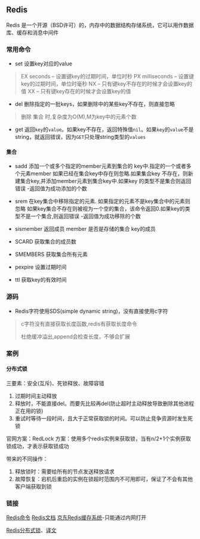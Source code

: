 ## Redis

Redis 是一个开源（BSD许可）的，内存中的数据结构存储系统，它可以用作数据库、缓存和消息中间件

### 常用命令

- set	设置key对应的value

>	EX seconds – 设置键key的过期时间，单位时秒
>	PX milliseconds – 设置键key的过期时间，单位时毫秒
>	NX – 只有键key不存在的时候才会设置key的值
>	XX – 只有键key存在的时候才会设置key的值

- del	删除指定的一批keys，如果删除中的某些key不存在，则直接忽略

> 删除 集合 时,复杂度为O(M),M为key中的元素个数

- get	返回`key`的`value`。如果key不存在，返回特殊值`nil`。如果`key`的`value`不是string，就返回错误，因为`GET`只处理string类型的`values`

#### 集合

- sadd	添加一个或多个指定的member元素到集合的 key中.指定的一个或者多个元素member 如果已经在集合key中存在则忽略.如果集合key 不存在，则新建集合key,并添加member元素到集合key中.如果key 的类型不是集合则返回错误	-返回值为成功添加的个数
- srem	在key集合中移除指定的元素. 如果指定的元素不是key集合中的元素则忽略 如果key集合不存在则被视为一个空的集合，该命令返回0.如果key的类型不是一个集合,则返回错误	-返回值为成功移除的个数
- sismember	返回成员 member 是否是存储的集合 key的成员
- SCARD 获取集合的成员数

- SMEMBERS 获取集合所有元素

- pexpire 设置过期时间

- ttl	获取key的有效时间

### 源码

- Redis字符使用SDS(simple dynamic string)，没有直接使用c字符

> c字符没有直接获取长度函数,redis有获取长度命令
>
> 杜绝缓冲溢出,append会检查长度，不够会扩展



### 案例

#### 分布式锁

三要素：安全(互斥)、死锁释放、故障容错

1. 过期时间主动释放
2. 释放时，不能直接del。而要先比较再del(防止超时主动释放导致删除其他进程正在用的锁)
3. 重试时等待一段时间，且大于正常获取锁的时间。可以防止竞争资源时发生死锁

官网方案：RedLock 方案：使用多个redis实例来获取锁，当有n/2+1个实例获取锁成功，才表示获取锁成功

带来的不同操作：

1. 释放锁时：需要给所有的节点发送释放请求
2. 故障恢复：宕机后重启的实例在锁超时范围内不可用即可，保证了不会有其他客户端获取到锁

### 链接

[Redis命令](http://www.redis.cn/documentation.html)
[Redis文档](http://www.redis.cn/documentation.html)
[京东Redis缓存系统](http://wiki.cbpmgt.com/confluence/pages/viewpage.action?pageId=15861929)-只能通过内网打开

[Redis分布式锁](https://redis.io/topics/distlock)、[译文](http://ifeve.com/redis-lock/)

